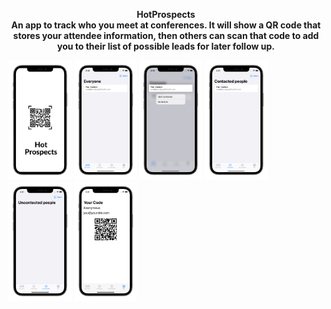 <p align = "center"> <b> HotProspects<br> 
An app to track who you meet at conferences. It will show a QR code that stores your attendee information, then others can scan that code to add you to their list of possible leads for later follow up. </p> </b>
<p align = "centre"><img src = "Assets/Licensed @MIT_iphone12prographite_portrait.png" width = "20%" height = "20%">
<img src = "Assets/Simulator Screen Shot - iPhone 11 - 2021-02-07 at 15.48.23_iphone12prographite_portrait.png" width = "20%" height = "20%">
<img src = "Assets/Simulator Screen Shot - iPhone 11 - 2021-02-07 at 15.48.55_iphone12prographite_portrait.png" width = "20%" height = "20%">
<img src = "Assets/Simulator Screen Shot - iPhone 11 - 2021-02-07 at 15.51.29_iphone12prographite_portrait.png" width = "20%" height = "20%">
<img src = "Assets/Simulator Screen Shot - iPhone 11 - 2021-02-07 at 15.51.38_iphone12prographite_portrait.png" width = "20%" height = "20%">
<img src = "Assets/Simulator Screen Shot - iPhone 11 - 2021-02-07 at 15.51.43_iphone12prographite_portrait.png" width = "20%" height = "20%">
</p>

